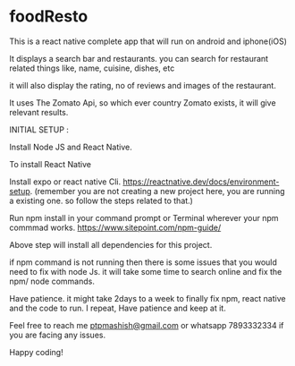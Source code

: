 # foodResto
This is a react native complete app that will run on android and iphone(iOS)

It displays a search bar and restaurants. you can search for restaurant related things like, name, cuisine, dishes, etc

it will also display the rating, no of reviews and images of the restaurant.

It uses The Zomato Api, so which ever country Zomato exists, it will give relevant results. 

INITIAL SETUP : 

Install Node JS and React Native. 

To install React Native 

Install expo or react native Cli. https://reactnative.dev/docs/environment-setup. (remember you are not creating a new project here, 
you are running a existing one. so follow the steps related to that.)

Run npm install in your command prompt or Terminal wherever your npm commmad works. https://www.sitepoint.com/npm-guide/

Above step will install all dependencies for this project. 

if npm command is not running then there is some issues that you would need to fix with node Js. it will take some time to search online and fix the npm/ node commands.

Have patience. it might take 2days to a week to finally fix npm, react native and the code to run. I repeat, Have patience and keep at it. 

Feel free to reach me ptpmashish@gmail.com or whatsapp 7893332334 if you are facing any issues. 

Happy coding! 


